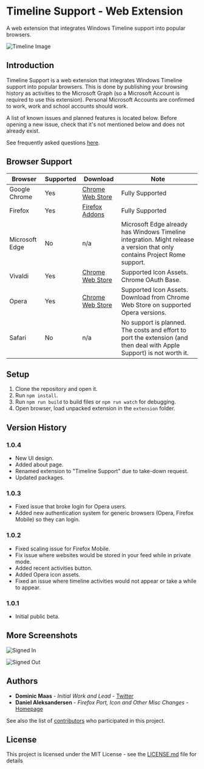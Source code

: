 # Timeline Support - Web Extension

A web extension that integrates Windows Timeline support into popular browsers.

![Timeline Image](extension/images/store/timeline.png)

## Introduction

Timeline Support is a web extension that integrates Windows Timeline support into popular browsers. This is done by publishing your browsing history as activities to the Microsoft Graph (so a Microsoft Account is required to use this extension). Personal Microsoft Accounts are confirmed to work, work and school accounts should work.

A list of known issues and planned features is located below. Before opening a new issue, check that it's not mentioned below and does not already exist.

See frequently asked questions [here](FAQ.md).

## Browser Support

|Browser|Supported|Download|Note|
|--|--|--|--|
|Google Chrome|Yes|[Chrome Web Store](https://chrome.google.com/webstore/detail/windows-timeline-support/meokcjmjkobffcgldbjjklmaaediikdj)|Fully Supported|
|Firefox|Yes|[Firefox Addons](https://addons.mozilla.org/en-GB/firefox/addon/windows-timeline-support/)|Fully Supported|
|Microsoft Edge|No|n/a|Microsoft Edge already has Windows Timeline integration. Might release a version that only contains Project Rome support.|
|Vivaldi|Yes|[Chrome Web Store](https://chrome.google.com/webstore/detail/windows-timeline-support/meokcjmjkobffcgldbjjklmaaediikdj)|Supported Icon Assets. Chrome OAuth Base.|
|Opera|Yes|[Chrome Web Store](https://chrome.google.com/webstore/detail/windows-timeline-support/meokcjmjkobffcgldbjjklmaaediikdj)| Supported Icon Assets. Download from Chrome Web Store on supported Opera versions.|
|Safari|No| n/a | No support is planned. The costs and effort to port the extension (and then deal with Apple Support) is not worth it.|

## Setup

1. Clone the repository and open it.
2. Run `npm install`.
3. Run `npm run build` to build files or `npm run watch` for debugging.
4. Open browser, load unpacked extension in the `extension` folder.

## Version History

### 1.0.4

* New UI design.
* Added about page.
* Renamed extension to "Timeline Support" due to take-down request.
* Updated packages.

### 1.0.3

* Fixed issue that broke login for Opera users.
* Added new authentication system for generic browsers (Opera, Firefox Mobile) so they can login.

### 1.0.2

* Fixed scaling issue for Firefox Mobile.
* Fix issue where websites would be stored in your feed while in private mode.
* Added recent activities button.
* Added Opera icon assets.
* Fixed an issue where timeline activities would not appear or take a while to appear.

### 1.0.1

* Initial public beta.

## More Screenshots

![Signed In](extension/images/store/signed-in.png)

![Signed Out](extension/images/store/signed-out.png)

## Authors

- **Dominic Maas** - *Initial Work and Lead* - [Twitter](https://twitter.com/dominicjmaas)
- **Daniel Aleksandersen** - *Firefox Port, Icon and Other Misc Changes* - [Homepage](https://www.daniel.priv.no/)

See also the list of [contributors](https://github.com/DominicMaas/TimelineExtension/graphs/contributors) who participated in this project.

## License

This project is licensed under the MIT License - see the [LICENSE.md](LICENSE.md) file for details